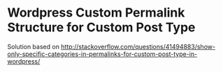 # Wordpress Custom Permalink Structure for Custom Post Type

Solution based on http://stackoverflow.com/questions/41494883/show-only-specific-categories-in-permalinks-for-custom-post-type-in-wordpress/
